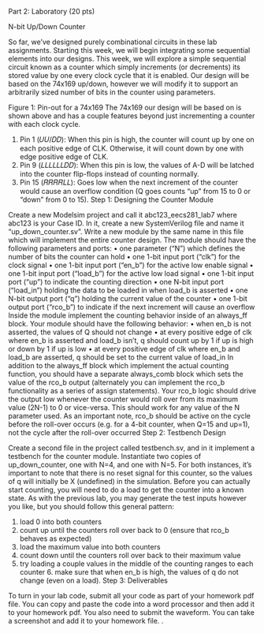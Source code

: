 Part 2: Laboratory (20 pts)   
 
N-bit Up/Down Counter  
 
So far, we’ve designed purely combinational circuits in these lab assignments.  Starting this week, we will begin integrating some sequential elements into our designs.  This week, we will explore a simple sequential circuit known as a counter which simply increments (or decrements) its stored value by one every clock cycle that it is enabled.  Our design will be based on the 74x169 up/down, however we will modify it to support an arbitrarily sized number of bits in the counter using parameters. 
  
Figure 1: Pin-out for a 74x169 
The 74x169 our design will be based on is shown above and has a couple features beyond just incrementing a counter with each clock cycle. 
1.	Pin 1 (𝑈𝑈/𝐷𝐷): When this pin is high, the counter will count up by one on each positive edge of CLK.  Otherwise, it will count down by one with edge positive edge of CLK. 
2.	Pin 9 (𝐿𝐿𝐿𝐿𝐿𝐿𝐷𝐷): When this pin is low, the values of A-D will be latched into the counter flip-flops instead of counting normally. 
3.	Pin 15 (𝑅𝑅𝑅𝑅𝐿𝐿): Goes low when the next increment of the counter would cause an overflow condition (Q goes counts “up” from 15 to 0 or “down” from 0 to 15). 
Step 1: Designing the Counter Module 
 
Create a new Modelsim project and call it abc123_eecs281_lab7 where abc123 is your Case ID.  In it, create a new SystemVerilog file and name it “up_down_counter.sv”.  Write a new module by the same name in this file which will implement the entire counter design.  The module should have the following parameters and ports: 
•	one parameter (“N”) which defines the number of bits the counter can hold 
•	one 1-bit input port (“clk”) for the clock signal 
•	one 1-bit input port (“en_b”) for the active low enable signal 
•	one 1-bit input port (“load_b”) for the active low load signal 
•	one 1-bit input port (“up”) to indicate the counting direction 
•	one N-bit input port (“load_in”) holding the data to be loaded in when load_b is asserted 
•	one N-bit output port (“q”) holding the current value of the counter 
•	one 1-bit output port (“rco_b”) to indicate if the next increment will cause an overflow 
Inside the module implement the counting behavior inside of an always_ff block.  Your module should have the following behavior: 
•	when en_b is not asserted, the values of Q should not change 
•	at every positive edge of clk where en_b is asserted and load_b isn’t, q should count up by 1 if up is high or down by 1 if up is low 
•	at every positive edge of clk where en_b and load_b are asserted, q should be set to the current value of load_in 
In addition to the always_ff block which implement the actual counting function, you should have a separate always_comb block which sets the value of the rco_b output (alternately you can implement the rco_b functionality as a series of assign statements).  Your rco_b logic should drive the output low whenever the counter would roll over from its maximum value (2N-1) to 0 or vice-versa.  This should work for any value of the N parameter used.  As an important note, rco_b should be active on the cycle before the roll-over occurs (e.g. for a 4-bit counter, when Q=15 and up=1), not the cycle after the roll-over occurred 
Step 2: Testbench Design 
 
Create a second file in the project called testbench.sv, and in it implement a testbench for the counter module.  Instantiate two copies of up_down_counter, one with N=4, and one with N=5.  For both instances, it’s important to note that there is no reset signal for this counter, so the values of q will initially be X (undefined) in the simulation.  Before you can actually start counting, you will need to do a load to get the counter into a known state.  As with the previous lab, you may generate the test inputs however you like, but you should follow this general pattern: 
1.	load 0 into both counters 
2.	count up until the counters roll over back to 0 (ensure that rco_b behaves as expected) 
3.	load the maximum value into both counters 
4.	count down until the counters roll over back to their maximum value 
5.	try loading a couple values in the middle of the counting ranges to each counter 6. make sure that when en_b is high, the values of q do not change (even on a load). 
Step 3: Deliverables 
 
To turn in your lab code, submit all your code as part of your homework pdf file. You can copy and paste the code into a word processor and then add it to your homework pdf. You also need to submit the waveform. You can take a screenshot and add it to your homework file. .

